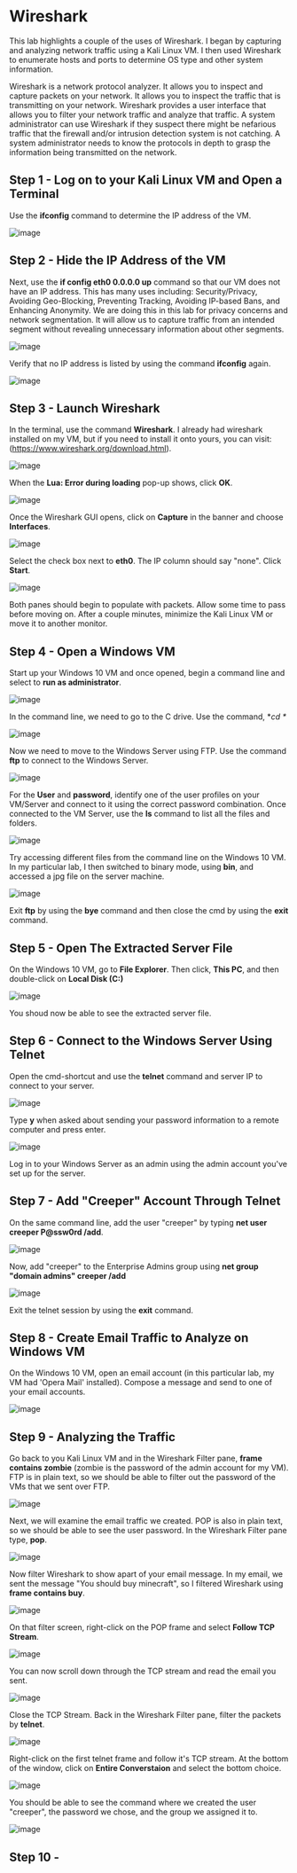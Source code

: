# Wireshark
This lab highlights a couple of the uses of Wireshark. I began by capturing and analyzing network traffic using a Kali Linux VM. I then used Wireshark to enumerate hosts and ports to determine OS type and other system information. 

Wireshark is a network protocol analyzer. It allows you to inspect and capture packets on your network. It allows you to inspect the traffic that is transmitting on your network. Wireshark provides a user interface that allows you to filter your network traffic and analyze that traffic. A system administrator can use Wireshark if they suspect there might be nefarious traffic that the firewall and/or intrusion detection system is not catching. A system administrator needs to know the protocols in depth to grasp the information being transmitted on the network. 

<h2>Step 1 - Log on to your Kali Linux VM and Open a Terminal</h2>

Use the **ifconfig** command to determine the IP address of the VM. 

![image](https://github.com/amolinaro23/Wireshark/assets/164687651/6c6efee3-aeb5-4145-92a9-b550f930ae53)

<h2>Step 2 - Hide the IP Address of the VM</h2>

Next, use the **if config eth0 0.0.0.0 up** command so that our VM does not have an IP address. This has many uses including: Security/Privacy, Avoiding Geo-Blocking, Preventing Tracking, Avoiding IP-based Bans, and Enhancing Anonymity. We are doing this in this lab for privacy concerns and network segmentation. It will allow us to  capture traffic from an intended segment without revealing unnecessary information about other segments. 

![image](https://github.com/amolinaro23/Wireshark/assets/164687651/96c780c3-44b5-43ea-be3a-9f5e5f494e1c)

Verify that no IP address is listed by using the command **ifconfig** again. 

![image](https://github.com/amolinaro23/Wireshark/assets/164687651/7c82cd26-1c32-45cd-bdbc-b3d77775579a)

<h2>Step 3 - Launch Wireshark</h2>

In the terminal, use the command **Wireshark**. I already had wireshark installed on my VM, but if you need to install it onto yours, you can visit: (https://www.wireshark.org/download.html). 

![image](https://github.com/amolinaro23/Wireshark/assets/164687651/42384330-6fce-4680-a7eb-295cb5f081f5)

When the **Lua: Error during loading** pop-up shows, click **OK**. 

![image](https://github.com/amolinaro23/Wireshark/assets/164687651/df9ea21e-38c3-431b-b211-e6944254675c)

Once the Wireshark GUI opens, click on **Capture** in the banner and choose **Interfaces**. 

![image](https://github.com/amolinaro23/Wireshark/assets/164687651/d2e62f29-28da-4f59-855e-f2b33c351e33)

Select the check box next to **eth0**. The IP column should say "none". Click **Start**. 

![image](https://github.com/amolinaro23/Wireshark/assets/164687651/cd4b0f4f-84cb-4daa-8e1d-60ebbd374d10)

Both panes should begin to populate with packets. Allow some time to pass before moving on. After a couple minutes, minimize the Kali Linux VM or move it to another monitor. 

<h2>Step 4 - Open a Windows VM</h2>

Start up your Windows 10 VM and once opened, begin a command line and select to **run as administrator**. 

![image](https://github.com/amolinaro23/Wireshark/assets/164687651/bc2053b8-6ca3-4de1-900d-7f11dbe8eb01)

In the command line, we need to go to the C drive. Use the command, **cd \**

![image](https://github.com/amolinaro23/Wireshark/assets/164687651/be313d4e-a20b-4267-b0c1-25765ea68e7c)

Now we need to move to the Windows Server using FTP. Use the command **ftp** to connect to the Windows Server. 

![image](https://github.com/amolinaro23/Wireshark/assets/164687651/bdea97ae-43f4-48fa-b70e-c667ad885033)

For the **User** and **password**, identify one of the user profiles on your VM/Server and connect to it using the correct password combination. Once connected to the VM Server, use the **ls** command to list all the files and folders. 

![image](https://github.com/amolinaro23/Wireshark/assets/164687651/59ad1604-b5df-498e-a6b0-4717f812148c)

Try accessing different files from the command line on the Windows 10 VM. In my particular lab, I then switched to binary mode, using **bin**, and accessed a jpg file on the server machine.  

![image](https://github.com/amolinaro23/Wireshark/assets/164687651/3b1f63a1-7267-40a3-a86c-f4c00b288230)

Exit **ftp** by using the **bye** command and then close the cmd by using the **exit** command. 

<h2>Step 5 - Open The Extracted Server File</h2>

On the Windows 10 VM, go to **File Explorer**. Then click, **This PC**, and then double-click on **Local Disk (C:)**

![image](https://github.com/amolinaro23/Wireshark/assets/164687651/300c2cd5-883b-48bf-be22-4f1c175be921)

You shoud now be able to see the extracted server file. 

<h2>Step 6 - Connect to the Windows Server Using Telnet</h2>

Open the cmd-shortcut and use the **telnet** command and server IP to connect to your server. 

![image](https://github.com/amolinaro23/Wireshark/assets/164687651/d63158db-35bd-4781-b465-4f10ffabb4ab)

Type **y** when asked about sending your password information to a remote computer and press enter. 

![image](https://github.com/amolinaro23/Wireshark/assets/164687651/79ed1d4b-eb23-48d5-aa81-4c51e79ba638)

Log in to your Windows Server as an admin using the admin account you've set up for the server. 

<h2>Step 7 - Add "Creeper" Account Through Telnet</h2>

On the same command line, add the user "creeper" by typing **net user creeper P@ssw0rd /add**.

![image](https://github.com/amolinaro23/Wireshark/assets/164687651/32af25da-59fd-4b96-b30e-4298bab47f65)

Now, add "creeper" to the Enterprise Admins group using **net group "domain admins" creeper /add**

![image](https://github.com/amolinaro23/Wireshark/assets/164687651/69b1741e-dbcb-4809-92c0-8132fa039fd7)

Exit the telnet session by using the **exit** command. 

<h2>Step 8 - Create Email Traffic to Analyze on Windows VM</h2>

On the Windows 10 VM, open an email account (in this particular lab, my VM had 'Opera Mail' installed). Compose a message and send to one of your email accounts. 

![image](https://github.com/amolinaro23/Wireshark/assets/164687651/0e3cc08f-df06-4d3d-943b-10fa777bd713)

<h2>Step 9 - Analyzing the Traffic</h2>

Go back to you Kali Linux VM and in the Wireshark Filter pane, **frame contains zombie** (zombie is the password of the admin account for my VM). FTP is in plain text, so we should be able to filter out the password of the VMs that we sent over FTP. 

![image](https://github.com/amolinaro23/Wireshark/assets/164687651/6622bc3d-49ca-40fa-a872-8e1780110905)

Next, we will examine the email traffic we created. POP is also in plain text, so we should be able to see the user password. In the Wireshark Filter pane type, **pop**. 

![image](https://github.com/amolinaro23/Wireshark/assets/164687651/7bb8ac29-957a-40db-af40-5a06486503a6)

Now filter Wireshark to show apart of your email message. In my email, we sent the message "You should buy minecraft", so I filtered Wireshark using **frame contains buy**. 

![image](https://github.com/amolinaro23/Wireshark/assets/164687651/563d5f46-4013-4966-8107-4897b86ace5b)

On that filter screen, right-click on the POP frame and select **Follow TCP Stream**. 

![image](https://github.com/amolinaro23/Wireshark/assets/164687651/9e75325f-642c-42d8-a575-b6a1bad6744d)

You can now scroll down through the TCP stream and read the email you sent. 

![image](https://github.com/amolinaro23/Wireshark/assets/164687651/7647f02a-86be-408d-af32-37c7450900cb)

Close the TCP Stream. Back in the Wireshark Filter pane, filter the packets by **telnet**. 

![image](https://github.com/amolinaro23/Wireshark/assets/164687651/07c75bdd-f26a-43b4-9384-c888ca85cbc1)

Right-click on the first telnet frame and follow it's TCP stream. At the bottom of the window, click on **Entire Converstaion** and select the bottom choice. 

![image](https://github.com/amolinaro23/Wireshark/assets/164687651/c0f2d528-86c6-419f-a4e7-838e7c62f5b8)

You should be able to see the command where we created the user "creeper", the password we chose, and the group we assigned it to. 

![image](https://github.com/amolinaro23/Wireshark/assets/164687651/959a82f0-3006-451f-9f41-8acaa7419e71)

<h2>Step 10 - </h2>
